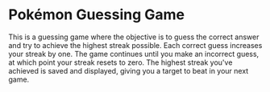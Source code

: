 <h1>Pokémon Guessing Game</h1>
This is a guessing game where the objective is to guess the correct answer and try to achieve the highest streak possible. Each correct guess increases your streak by one. The game continues until you make an incorrect guess, at which point your streak resets to zero. The highest streak you've achieved is saved and displayed, giving you a target to beat in your next game.